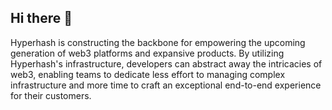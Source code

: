 ## Hi there 👋

Hyperhash is constructing the backbone for empowering the upcoming generation of web3 platforms and expansive products. By utilizing Hyperhash's infrastructure, developers can abstract away the intricacies of web3, enabling teams to dedicate less effort to managing complex infrastructure and more time to craft an exceptional end-to-end experience for their customers.
<!--

**Here are some ideas to get you started:**

🙋‍♀️ A short introduction - what is your organization all about?
🌈 Contribution guidelines - how can the community get involved?
👩‍💻 Useful resources - where can the community find your docs? Is there anything else the community should know?
🍿 Fun facts - what does your team eat for breakfast?
🧙 Remember, you can do mighty things with the power of [Markdown](https://docs.github.com/github/writing-on-github/getting-started-with-writing-and-formatting-on-github/basic-writing-and-formatting-syntax)
-->
